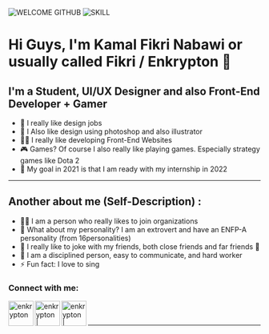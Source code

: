 ![WELCOME GITHUB](https://user-images.githubusercontent.com/16408235/137416110-e21804b0-2de6-4768-8e03-6e075518eae1.png)
![SKILL](https://user-images.githubusercontent.com/16408235/137423687-92756843-ebc5-486f-8ac2-9448fcd6b68a.png)
# Hi Guys, I'm Kamal Fikri Nabawi or usually called Fikri / Enkrypton 👋

## I'm a Student, UI/UX Designer and also Front-End Developer + Gamer
- 🎨 I really like design jobs
- 🎨 I Also like design using photoshop and also illustrator
- 👨‍💻 I really like developing Front-End Websites
- 🎮 Games? Of course I also really like playing games. Especially strategy games like Dota 2
- 🎯 My goal in 2021 is that I am ready with my internship in 2022
---

## Another about me (Self-Description) :
- 🙋‍♂️ I am a person who really likes to join organizations
- 👱 What about my personality? I am an extrovert and have an ENFP-A personality (from 16personalities)
- 🤣 I really like to joke with my friends, both close friends and far friends 🤣
- 🤙 I am a disciplined person, easy to communicate, and hard worker
- ⚡ Fun fact: I love to sing

### Connect with me:

[<img align="left" alt="enkrypton" width="50px" background-color="white" src="https://img.icons8.com/external-kiranshastry-lineal-color-kiranshastry/64/000000/external-browser-multimedia-kiranshastry-lineal-color-kiranshastry-3.png" />][website]
[<img align="left" alt="enkrypton | LinkedIn" width="50px" src="https://img.icons8.com/fluency/96/000000/linkedin.png" />][linkedin]
[<img align="left" alt="enkrypton | Instagram" width="50px" src="https://img.icons8.com/fluency/144/000000/instagram-new.png" />][instagram]

<br />

<br />

---

[website]: https://enkrypfolio.netlify.app/
[instagram]: https://instagram.com/kamalfikrii
[linkedin]: https://linkedin.com/in/kamalfikrinabawi
